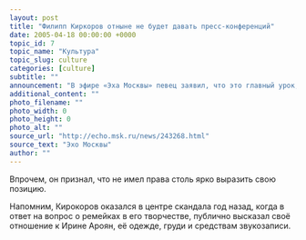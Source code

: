```yaml
---
layout: post
title: "Филипп Киркоров отныне не будет давать пресс-конференций"
date: 2005-04-18 00:00:00 +0000
topic_id: 7
topic_name: "Культура"
topic_slug: culture
categories: [culture]
subtitle: ""
announcement: "В эфире «Эха Москвы» певец заявил, что это главный урок, который он вынес из инцидента с ростовской журналисткой Ириной Ароян. «Я больше не дам возможности встать с собой на один уровень тем, кто только этого и ждёт, кто хочет прославить своё собственное я, спровоцировав меня», сказал Киркоров."
additional_content: ""
photo_filename: ""
photo_width: 0
photo_height: 0
photo_alt: ""
source_url: "http://echo.msk.ru/news/243268.html"
source_text: "Эхо Москвы"
author: ""
---
```

Впрочем, он признал, что не имел права столь ярко выразить свою позицию.

Напомним, Кирокоров оказался в центре скандала год назад, когда в ответ на вопрос о ремейках в его творчестве, публично высказал своё отношение к Ирине Ароян, её одежде, груди и средствам звукозаписи.
